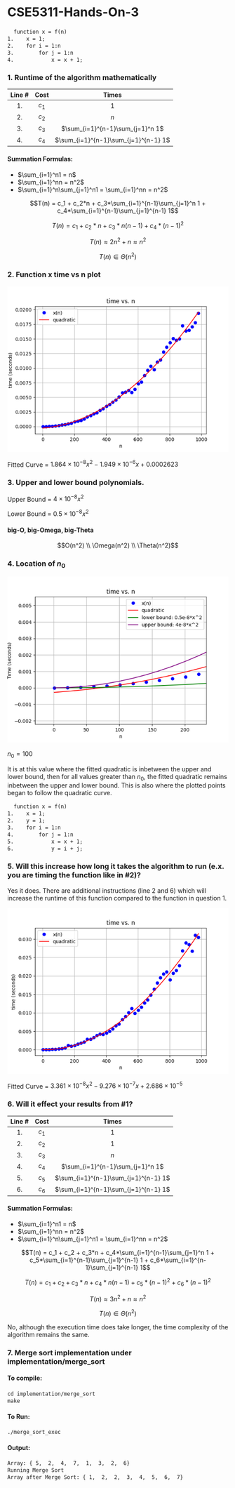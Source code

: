 # CSE5311-Hands-On-3

```
  function x = f(n)
1.    x = 1;
2.    for i = 1:n
3.        for j = 1:n
4.            x = x + 1;
```
### 1. Runtime of the algorithm mathematically
| Line # | Cost | Times | 
|:-:|:-:|:-:|
|  1. | $c_1$ |  $1$ |
|  2. | $c_2$ |  $n$ |
|  3. | $c_3$ |  $\sum_{i=1}^{n-1}\sum_{j=1}^n 1$|
|  4. | $c_4$ |  $\sum_{i=1}^{n-1}\sum_{j=1}^{n-1} 1$|

#### Summation Formulas:
- $\sum_{i=1}^n1 = n$
- $\sum_{i=1}^nn = n^2$
- $\sum_{i=1}^n\sum_{j=1}^n1 = \sum_{i=1}^nn = n^2$

```math
T(n) = c_1 + c_2*n + c_3*\sum_{i=1}^{n-1}\sum_{j=1}^n 1 + c_4*\sum_{i=1}^{n-1}\sum_{j=1}^{n-1} 1
```
```math
T(n) = c_1 + c_2*n + c_3*n(n-1) + c_4*(n-1)^2
```
```math
T(n) \approx 2n^2 + n \approx n^2
```
```math
T(n) \in \Theta(n^2)
```

### 2. Function x time vs n plot
![Plot](./implementation/plot1/plot1.png)

Fitted Curve = $1.864\times10^{-8} x^2 - 1.949\times10^{-6} x + 0.0002623$

### 3.  Upper and lower bound polynomials.
Upper Bound = $4 \times 10^{-8} x^2$

Lower Bound = $0.5 \times 10^{-8} x^2$

#### big-O, big-Omega, big-Theta
```math
O(n^2)
\\
\Omega(n^2)
\\
\Theta(n^2)
```


### 4. Location of $n_0$

![](./implementation/plot1/boundry.png)

$n_0 = 100$

It is at this value where the fitted quadratic is inbetween the upper and lower bound, then for all values greater than $n_0$, the fitted quadratic remains inbetween the upper and lower bound.
This is also where the plotted points began to follow the quadratic curve.


```
  function x = f(n)
1.    x = 1;
2.    y = 1;
3.    for i = 1:n
4.        for j = 1:n
5.            x = x + 1;
6.            y = i + j;
```

### 5. Will this increase how long it takes the algorithm to run (e.x. you are timing the function like in #2)? 
Yes it does. There are additional instructions (line 2 and 6) which will increase the runtime of this function compared to the function in question 1.

![Plot](./implementation/plot2/plot2.png)

Fitted Curve = $3.361\times10^{-8} x^2 - 9.276 \times 10^{-7} x + 2.686 \times 10^{-5}$

### 6. Will it effect your results from #1?

| Line # | Cost | Times | 
|:-:|:-:|:-:|
|  1. | $c_1$ |  $1$ |
|  2. | $c_2$ |  $1$ |
|  3. | $c_3$ |  $n$ |
|  4. | $c_4$ |  $\sum_{i=1}^{n-1}\sum_{j=1}^n 1$|
|  5. | $c_5$ |  $\sum_{i=1}^{n-1}\sum_{j=1}^{n-1} 1$|
|  6. | $c_6$ |  $\sum_{i=1}^{n-1}\sum_{j=1}^{n-1} 1$|

#### Summation Formulas:
- $\sum_{i=1}^n1 = n$
- $\sum_{i=1}^nn = n^2$
- $\sum_{i=1}^n\sum_{j=1}^n1 = \sum_{i=1}^nn = n^2$

```math
T(n) = c_1 + c_2 + c_3*n + c_4*\sum_{i=1}^{n-1}\sum_{j=1}^n 1 + c_5*\sum_{i=1}^{n-1}\sum_{j=1}^{n-1} 1 + c_6*\sum_{i=1}^{n-1}\sum_{j=1}^{n-1} 1
```
```math
T(n) = c_1 + c_2 + c_3*n + c_4*n(n-1) + c_5*(n-1)^2 + c_6*(n-1)^2
```
```math
T(n) \approx 3n^2 + n \approx n^2
```
```math
T(n) \in \Theta(n^2)
```

No, although the execution time does take longer, the time complexity of the algorithm remains the same.

### 7. Merge sort implementation under implementation/merge_sort
#### To compile:
```
cd implementation/merge_sort
make
```
#### To Run:
```
./merge_sort_exec
```
#### Output:
```
Array: { 5,  2,  4,  7,  1,  3,  2,  6}
Running Merge Sort
Array after Merge Sort: { 1,  2,  2,  3,  4,  5,  6,  7}
```
